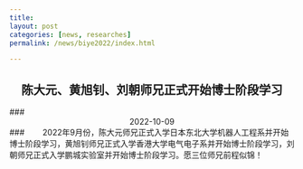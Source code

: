 ```yaml
---
title: 
layout: post
categories: [news, researches]
permalink: /news/biye2022/index.html

---
```

## <center>陈大元、黄旭钊、刘朝师兄正式开始博士阶段学习</center>
<p> </p>
### <center>2022-10-09 </center>
### &emsp;&emsp;2022年9月份，陈大元师兄正式入学日本东北大学机器人工程系并开始博士阶段学习，黄旭钊师兄正式入学香港大学电气电子系并开始博士阶段学习，刘朝师兄正式入学鹏城实验室并开始博士阶段学习。愿三位师兄前程似锦！


